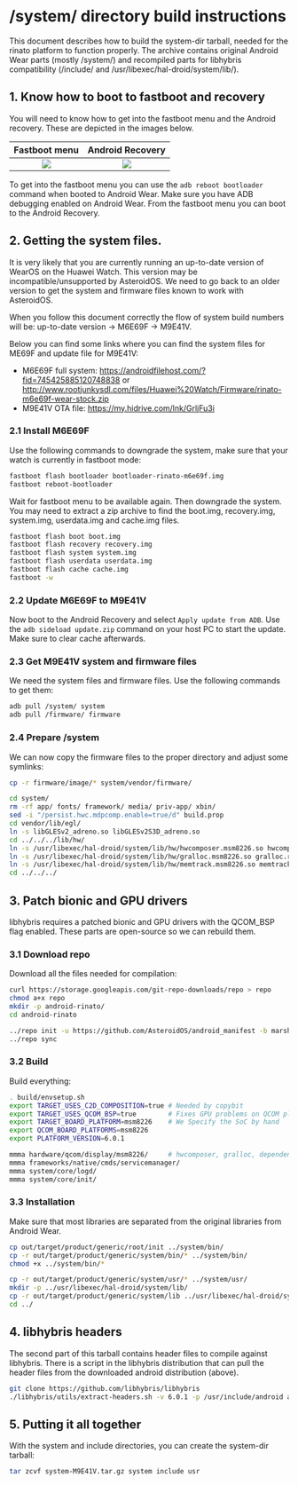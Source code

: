 # /system/ directory build instructions

This document describes how to build the system-dir tarball, needed for the rinato platform to function properly. The archive contains original Android Wear parts (mostly /system/) and recompiled parts for libhybris compatibility (/include/ and /usr/libexec/hal-droid/system/lib/).


## 1. Know how to boot to fastboot and recovery

You will need to know how to get into the fastboot menu and the Android recovery. These are depicted in the images below.

Fastboot menu             |  Android Recovery
:------------------------:|:-------------------------:
![](images/fastboot.jpg)  |  ![](images/recovery.jpg)

To get into the fastboot menu you can use the `adb reboot bootloader` command when booted to Android Wear. Make sure you have ADB debugging enabled on Android Wear.
From the fastboot menu you can boot to the Android Recovery.

## 2. Getting the system files.

It is very likely that you are currently running an up-to-date version of WearOS on the Huawei Watch. This version may be incompatible/unsupported by AsteroidOS. We need to go back to an older version to get the system and firmware files known to work with AsteroidOS.

When you follow this document correctly the flow of system build numbers will be: up-to-date version -> M6E69F -> M9E41V.

Below you can find some links where you can find the system files for ME69F and update file for M9E41V:
* M6E69F full system: https://androidfilehost.com/?fid=745425885120748838 or http://www.rootjunkysdl.com/files/Huawei%20Watch/Firmware/rinato-m6e69f-wear-stock.zip
* M9E41V OTA file: https://my.hidrive.com/lnk/GrljFu3i

### 2.1 Install M6E69F

Use the following commands to downgrade the system, make sure that your watch is currently in fastboot mode:

```sh
fastboot flash bootloader bootloader-rinato-m6e69f.img
fastboot reboot-bootloader
```
Wait for fastboot menu to be available again. Then downgrade the system. You may need to extract a zip archive to find the boot.img, recovery.img, system.img, userdata.img and cache.img files.

```sh
fastboot flash boot boot.img
fastboot flash recovery recovery.img
fastboot flash system system.img
fastboot flash userdata userdata.img
fastboot flash cache cache.img
fastboot -w
```

### 2.2 Update M6E69F to M9E41V

Now boot to the Android Recovery and select `Apply update from ADB`. Use the `adb sideload update.zip` command on your host PC to start the update. Make sure to clear cache afterwards.

### 2.3 Get M9E41V system and firmware files

We need the system files and firmware files.
Use the following commands to get them:
```sh
adb pull /system/ system
adb pull /firmware/ firmware
```

### 2.4 Prepare /system

We can now copy the firmware files to the proper directory and adjust some symlinks:
```sh
cp -r firmware/image/* system/vendor/firmware/

cd system/
rm -rf app/ fonts/ framework/ media/ priv-app/ xbin/
sed -i "/persist.hwc.mdpcomp.enable=true/d" build.prop
cd vendor/lib/egl/
ln -s libGLESv2_adreno.so libGLESv2S3D_adreno.so
cd ../../../lib/hw/
ln -s /usr/libexec/hal-droid/system/lib/hw/hwcomposer.msm8226.so hwcomposer.rinato.so
ln -s /usr/libexec/hal-droid/system/lib/hw/gralloc.msm8226.so gralloc.rinato.so
ln -s /usr/libexec/hal-droid/system/lib/hw/memtrack.msm8226.so memtrack.rinato.so
cd ../../../
```

## 3. Patch bionic and GPU drivers

libhybris requires a patched bionic and GPU drivers with the QCOM_BSP flag enabled. These parts are open-source so we can rebuild them.

### 3.1 Download repo

Download all the files needed for compilation:
``` sh
curl https://storage.googleapis.com/git-repo-downloads/repo > repo
chmod a+x repo
mkdir -p android-rinato/
cd android-rinato

../repo init -u https://github.com/AsteroidOS/android_manifest -b marshmallow-dr1.5-release -g all,-notdefault,-darwin,-mips --depth=1
../repo sync
```

### 3.2 Build

Build everything:
```sh
. build/envsetup.sh
export TARGET_USES_C2D_COMPOSITION=true # Needed by copybit
export TARGET_USES_QCOM_BSP=true        # Fixes GPU problems on QCOM platforms
export TARGET_BOARD_PLATFORM=msm8226    # We Specify the SoC by hand
export QCOM_BOARD_PLATFORMS=msm8226
export PLATFORM_VERSION=6.0.1

mmma hardware/qcom/display/msm8226/     # hwcomposer, gralloc, dependencies...
mmma frameworks/native/cmds/servicemanager/
mmma system/core/logd/
mmma system/core/init/
```

### 3.3 Installation

Make sure that most libraries are separated from the original libraries from Android Wear.
```sh
cp out/target/product/generic/root/init ../system/bin/
cp -r out/target/product/generic/system/bin/* ../system/bin/
chmod +x ../system/bin/*

cp -r out/target/product/generic/system/usr/* ../system/usr/
mkdir -p ../usr/libexec/hal-droid/system/lib/
cp -r out/target/product/generic/system/lib ../usr/libexec/hal-droid/system
cd ../
```

## 4. libhybris headers

The second part of this tarball contains header files to compile against
libhybris. There is a script in the libhybris distribution that can pull
the header files from the downloaded android distribution (above).
```sh
git clone https://github.com/libhybris/libhybris
./libhybris/utils/extract-headers.sh -v 6.0.1 -p /usr/include/android android-rinato include

```

## 5. Putting it all together

With the system and include directories, you can create the system-dir tarball:
```sh
tar zcvf system-M9E41V.tar.gz system include usr
```